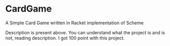 # CardGame
A Simple Card Game written in Racket implementation of Scheme

Description is present above. You can understand what the project is and is not, reading description. I got 100 point with this project.
